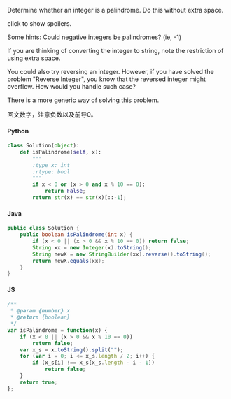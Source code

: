 Determine whether an integer is a palindrome. Do this without extra space.

click to show spoilers.

Some hints:
Could negative integers be palindromes? (ie, -1)

If you are thinking of converting the integer to string, note the restriction of using extra space.

You could also try reversing an integer. However, if you have solved the problem "Reverse Integer", you know that the reversed integer might overflow. How would you handle such case?

There is a more generic way of solving this problem.

回文数字，注意负数以及前导0。

#### Python

```python
class Solution(object):
    def isPalindrome(self, x):
        """
        :type x: int
        :rtype: bool
        """
        if x < 0 or (x > 0 and x % 10 == 0):
            return False;
        return str(x) == str(x)[::-1];
```

#### Java

```java
public class Solution {
    public boolean isPalindrome(int x) {
        if (x < 0 || (x > 0 && x % 10 == 0)) return false;
        String xx = new Integer(x).toString();
        String newX = new StringBuilder(xx).reverse().toString();
        return newX.equals(xx);
    }
}
```

#### JS

```javascript
/**
 * @param {number} x
 * @return {boolean}
 */
var isPalindrome = function(x) {
    if (x < 0 || (x > 0 && x % 10 == 0))
        return false;
    var x_s = x.toString().split("");
    for (var i = 0; i <= x_s.length / 2; i++) {
        if (x_s[i] !== x_s[x_s.length - i - 1])
            return false;
    }
    return true;
};
```
